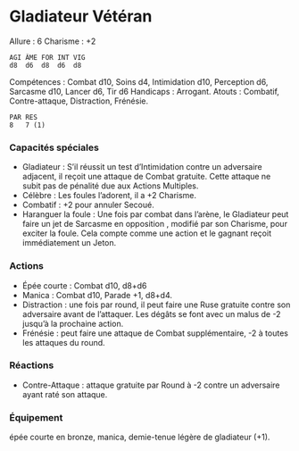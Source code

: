 # Gladiateur Vétéran

Allure : 6
Charisme : +2

	AGI	ÂME	FOR	INT	VIG
	d8	d6	d8	d6	d8

Compétences : Combat d10, Soins d4, Intimidation d10, Perception d6, Sarcasme d10, Lancer d6, Tir d6
Handicaps : Arrogant.
Atouts : Combatif, Contre-attaque, Distraction, Frénésie.

	PAR	RES
	8	7 (1)

### Capacités spéciales
- Gladiateur : S’il réussit un test d’Intimidation contre un adversaire adjacent, il reçoit une attaque de Combat gratuite. Cette attaque ne subit pas de pénalité due aux Actions Multiples.
- Célèbre : Les foules l’adorent, il a +2 Charisme.
- Combatif : +2 pour annuler Secoué.
- Haranguer la foule : Une fois par combat dans l’arène, le Gladiateur peut faire un jet de Sarcasme en opposition , modifié par son Charisme, pour exciter la foule. Cela compte comme une action et le gagnant reçoit immédiatement un Jeton.

### Actions
- Épée courte : Combat d10, d8+d6
- Manica : Combat d10, Parade +1, d8+d4.
- Distraction : une fois par round, il peut faire une Ruse gratuite contre son adversaire avant de l’attaquer. Les dégâts se font avec un malus de -2 jusqu’à la prochaine action.
- Frénésie : peut faire une attaque de Combat supplémentaire, -2 à toutes les attaques du round.

### Réactions
- Contre-Attaque : attaque gratuite par Round à -2 contre un adversaire ayant raté son attaque.

### Équipement
épée courte en bronze, manica, demie-tenue légère de gladiateur (+1).
